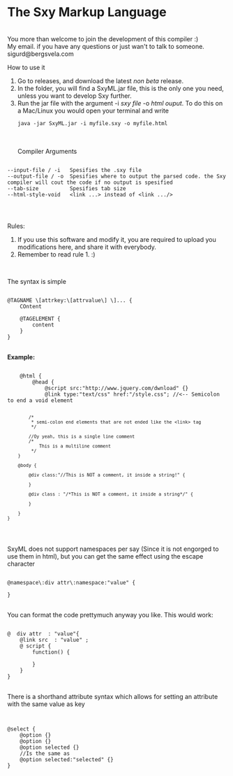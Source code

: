 The Sxy Markup Language
=======================
<br>
You more than welcome to join the development of this compiler :)
<br>
My email. if you have any questions or just wan't to talk to someone.<br>
sigurd@bergsvela.com

How to use it<br>
1. Go to releases, and download the latest *non beta* release.
2. In the folder, you will find a SxyML.jar file, this is the only one you need, unless you want to develop Sxy further.
3. Run the jar file with the argument -i *sxy file* -o *html ouput*. To do this on a Mac/Linux you would open your terminal and write <pre><code>java -jar SxyML.jar -i myfile.sxy -o myfile.html </code></pre> 
<br><br>
Compiler Arguments
<pre><code>
--input-file / -i   Spesifies the .sxy file
--output-file / -o  Spesifies where to output the parsed code. the Sxy compiler will cout the code if no output is spesified
--tab-size          Spesifies tab size
--html-style-void   &lt;link ...> instead of &lt;link .../>
</pre>
</code>

Rules:
1. If you use this software and modify it, you are required to upload you modifications here, and share it with everybody.
2. Remember to read rule 1. :)

<br>

The syntax is simple


<pre>
<code>
@TAGNAME \[attrkey:\[attrvalue\] \]... {
	COntent
	
	@TAGELEMENT {
		content
	}
}
</code>
</pre>
<b>
	Example:
</b>
<pre>
<code>
	@html {
		@head {
			@script src:"http://www.jquery.com/dwnload" {}
			@link type:"text/css" href:"/style.css"; //&lt;-- Semicolon to end a void element
			
			/*
			 * semi-colon end elements that are not ended like the <link> tag
			 */
			
			//Oy yeah, this is a single line comment
			/*
			 	This is a multiline comment
			 */
		}
		
		@body {
			
			@div class:"//This is NOT a comment, it inside a string!" {
				
			}
			
			@div class : "/*This is NOT a comment, it inside a string*/" {
				
			}
		
		}
	}
</code>
</pre>

SxyML does not support namespaces per say (Since it is not engorged to use them in html), but you can get the same effect
using the escape character

<pre>
<code>
@namespace\:div attr\:namespace:"value" {

}
</code>
</pre>


You can format the code prettymuch anyway you like.
This would work:

<pre>
<code>
@  div attr  : "value"{
	@link src  : "value" ;
	@ script {
		function() {
			
		}
	}
}
</code>
</pre>


There is a shorthand attribute syntax which allows for setting an attribute
with the same value as key

<pre>
<code>

@select {
	@option {}
	@option {}
	@option selected {}
	//Is the same as
	@option selected:"selected" {}
}

</code>
</pre>